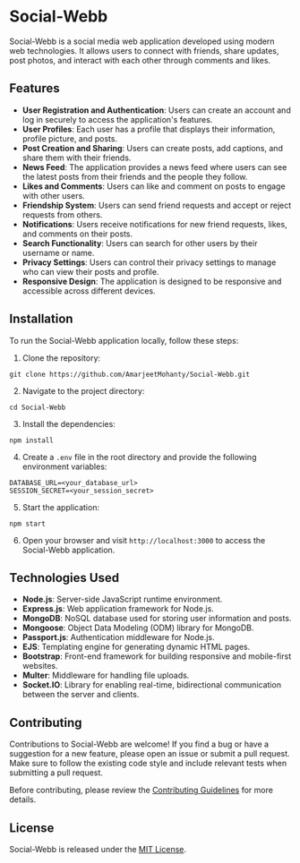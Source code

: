 # Social-Webb


Social-Webb is a social media web application developed using modern web technologies. It allows users to connect with friends, share updates, post photos, and interact with each other through comments and likes.

## Features

- **User Registration and Authentication**: Users can create an account and log in securely to access the application's features.
- **User Profiles**: Each user has a profile that displays their information, profile picture, and posts.
- **Post Creation and Sharing**: Users can create posts, add captions, and share them with their friends.
- **News Feed**: The application provides a news feed where users can see the latest posts from their friends and the people they follow.
- **Likes and Comments**: Users can like and comment on posts to engage with other users.
- **Friendship System**: Users can send friend requests and accept or reject requests from others.
- **Notifications**: Users receive notifications for new friend requests, likes, and comments on their posts.
- **Search Functionality**: Users can search for other users by their username or name.
- **Privacy Settings**: Users can control their privacy settings to manage who can view their posts and profile.
- **Responsive Design**: The application is designed to be responsive and accessible across different devices.

## Installation

To run the Social-Webb application locally, follow these steps:

1. Clone the repository:

```
git clone https://github.com/AmarjeetMohanty/Social-Webb.git
```

2. Navigate to the project directory:

```
cd Social-Webb
```

3. Install the dependencies:

```
npm install
```

4. Create a `.env` file in the root directory and provide the following environment variables:

```
DATABASE_URL=<your_database_url>
SESSION_SECRET=<your_session_secret>
```

5. Start the application:

```
npm start
```

6. Open your browser and visit `http://localhost:3000` to access the Social-Webb application.

## Technologies Used

- **Node.js**: Server-side JavaScript runtime environment.
- **Express.js**: Web application framework for Node.js.
- **MongoDB**: NoSQL database used for storing user information and posts.
- **Mongoose**: Object Data Modeling (ODM) library for MongoDB.
- **Passport.js**: Authentication middleware for Node.js.
- **EJS**: Templating engine for generating dynamic HTML pages.
- **Bootstrap**: Front-end framework for building responsive and mobile-first websites.
- **Multer**: Middleware for handling file uploads.
- **Socket.IO**: Library for enabling real-time, bidirectional communication between the server and clients.

## Contributing

Contributions to Social-Webb are welcome! If you find a bug or have a suggestion for a new feature, please open an issue or submit a pull request. Make sure to follow the existing code style and include relevant tests when submitting a pull request.

Before contributing, please review the [Contributing Guidelines](CONTRIBUTING.md) for more details.

## License

Social-Webb is released under the [MIT License](LICENSE).


